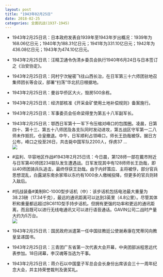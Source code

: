 ```yaml
---
layout: post
title: "1943年02月25日"
date: 2018-02-25
categories: 全面抗战(1937-1945)
---
```


<meta name="referrer" content="no-referrer" />

- 1943年2月25日讯：日本政府发表自1939年至1943年岁出概况：1939年为168.06亿日元；1940年为188.31亿日元；1941年为331.10亿日元；1942年为436.08亿日元；1943年为474.10亿日元。 

- 1943年2月25日讯：汪精卫通令伪清乡委员会执行1940年6月24日与日本签订之《治安协定》。 

- 1943年2月25日讯：冈村宁次秘密飞往山西长治，在日军第三十六师团驻地召集师团长等会议，部署“扫荡”华北抗日根据地。 

- 1943年2月25日讯：曼谷华侨区大火，毁房500余栋。 

- 1943年2月25日讯：经济部核准《开采金矿使用土地补偿规则》备案施行。 

- 1943年2月25日讯：军事委员会任命梁得奎为第五十八军副军长。 

- 1943年2月25日讯：鄂西日军第十一军下令压缩对峰口的包围圈。凌晨，日第四十、第十三、第五十八师团及各支队同时发动进攻，第五战区守军第一二八师未作抵抗，仓皇撤退。中午，日军顺利占领峰口，师长王劲哉被俘。据日方公布，峰口之役至26日，共击毙中国军队2200人，俘虏37 ... <br/><img src="https://wx4.sinaimg.cn/large/aca367d8ly1fosk3xnrbyj20c809z0st.jpg" />

- #监利、华容地区作战#1943年2月25日讯：今日晨，第128师一部在戴市附近与日军第40师团234联队发生遭遇战。日军发现其中有128师师长王劲哉，即以40师团骑兵队追击，最终俘获王劲哉。由于内奸策应、主将被俘，部分官兵思想混乱，白露湖东南余家埠以东约有1000余人缴械投降，但更多的官兵则转入敌后。 

- #抗战装备#美制BC-1000型步话机（中）：该步话机包括电池最大重量为38.23磅（17.34千克），最远的通讯距离可以达到3英里（4.8公里）。尽管其体积和重量都远超过BC611D型手持步话机，但拥有更强的功率和更远的通讯距离，而且既可以进行无线电通讯又可以进行语音通话。GAVIN公司二战时产量大约为5万台。 <br/><img src="https://wx3.sinaimg.cn/large/aca367d8ly1fosh38cw59j20dc12un60.jpg" />

- 1943年2月25日讯：国民政府派遣第一任中国驻教廷公使谢寿康在梵蒂冈向教皇呈递国书。 

- 1943年2月25日讯：三青团广东省第一次代表大会开幕，中央团部派程思远代表参加。18日闭幕，李汉魂等当选为干事。 

- 1943年2月25日讯：蒋介石以中国童子军总会会长身份出席该会三十一周年纪念大会，并主持荣誉裁判及褒奖礼。 

